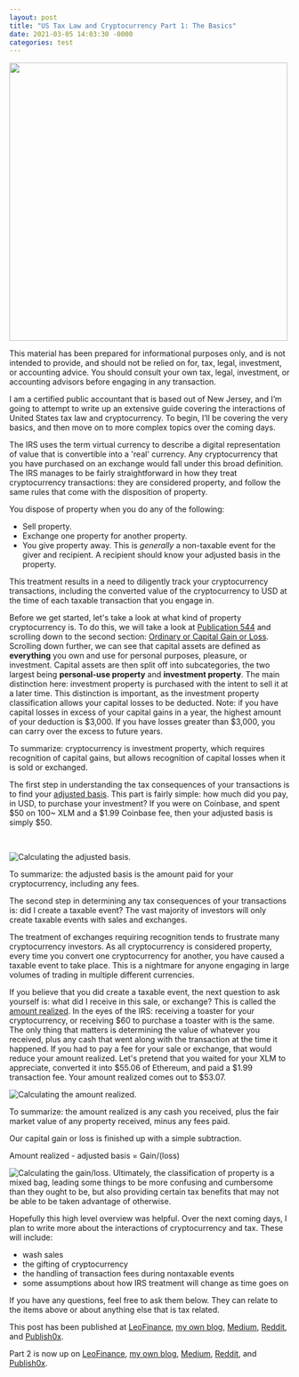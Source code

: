 ```yaml
---
layout: post
title: "US Tax Law and Cryptocurrency Part 1: The Basics"
date: 2021-03-05 14:03:30 -0000
categories: test
---
```


<style type="text/css">
.post-thumbnail {
    width: 500px; 
    height: auto;
}
</style>


<img src="https://phil.mk/wp-img/01-thumbnail.jpg" class="post-thumbnail">

This material has been prepared for informational purposes only, and is not intended to provide, and should not be relied on for, tax, legal, investment, or accounting advice. You should consult your own tax, legal, investment, or accounting advisors before engaging in any transaction.

I am a certified public accountant that is based out of New Jersey, and I’m going to attempt to write up an extensive guide covering the interactions of United States tax law and cryptocurrency. To begin, I’ll be covering the very basics, and then move on to more complex topics over the coming days.

The IRS uses the term virtual currency to describe a digital representation of value that is convertible into a 'real' currency. Any cryptocurrency that you have purchased on an exchange would fall under this broad definition. The IRS manages to be fairly straightforward in how they treat cryptocurrency transactions: they are considered property, and follow the same rules that come with the disposition of property.

You dispose of property when you do any of the following:

* Sell property.
* Exchange one property for another property.
* You give property away. This is *generally* a non-taxable event for the giver and recipient. A recipient should know your adjusted basis in the property.

This treatment results in a need to diligently track your cryptocurrency transactions, including the converted value of the cryptocurrency to USD at the time of each taxable transaction that you engage in.

Before we get started, let's take a look at what kind of property cryptocurrency is. To do this, we will take a look at [Publication 544](https://www.irs.gov/publications/p544) and scrolling down to the second section: [Ordinary or Capital Gain or Loss](https://www.irs.gov/publications/p544#idm139755998734656). Scrolling down further, we can see that capital assets are defined as **everything** you own and use for personal purposes, pleasure, or investment. Capital assets are then split off into subcategories, the two largest being **personal-use property** and **investment property**. The main distinction here: investment property is purchased with the intent to sell it at a later time. This distinction is important, as the investment property classification allows your capital losses to be deducted. Note: if you have capital losses in excess of your capital gains in a year, the highest amount of your deduction is $3,000. If you have losses greater than $3,000, you can carry over the excess to future years.

To summarize: cryptocurrency is investment property, which requires recognition of capital gains, but allows recognition of capital losses when it is sold or exchanged.

The first step in understanding the tax consequences of your transactions is to find your [adjusted basis](https://www.irs.gov/publications/p550#en_US_2019_publink100010382). This part is fairly simple: how much did you pay, in USD, to purchase your investment? If you were on Coinbase, and spent $50 on 100\~ XLM and a $1.99 Coinbase fee, then your adjusted basis is simply $50.

&#x200B;

![Calculating the adjusted basis.](https://phil.mk/wp-img/01-adjusted-basis.png)

To summarize: the adjusted basis is the amount paid for your cryptocurrency, including any fees.

The second step in determining any tax consequences of your transactions is: did I create a taxable event? The vast majority of investors will only create taxable events with sales and exchanges.

The treatment of exchanges requiring recognition tends to frustrate many cryptocurrency investors. As all cryptocurrency is considered property, every time you convert one cryptocurrency for another, you have caused a taxable event to take place. This is a nightmare for anyone engaging in large volumes of trading in multiple different currencies.

If you believe that you did create a taxable event, the next question to ask yourself is: what did I receive in this sale, or exchange? This is called the [amount realized](https://www.irs.gov/publications/p550#en_US_2019_publink100010429). In the eyes of the IRS: receiving a toaster for your cryptocurrency, or receiving $60 to purchase a toaster with is the same. The only thing that matters is determining the value of whatever you received, plus any cash that went along with the transaction at the time it happened. If you had to pay a fee for your sale or exchange, that would reduce your amount realized. Let's pretend that you waited for your XLM to appreciate, converted it into $55.06 of Ethereum, and paid a $1.99 transaction fee. Your amount realized comes out to $53.07.

![Calculating the amount realized.](https://phil.mk/wp-img/01-adjusted-basis.png)

To summarize: the amount realized is any cash you received, plus the fair market value of any property received, minus any fees paid.

Our capital gain or loss is finished up with a simple subtraction.

Amount realized - adjusted basis = Gain/(loss)

![Calculating the gain/loss.](https://phil.mk/wp-img/03-gain-loss.png)
Ultimately, the classification of property is a mixed bag, leading some things to be more confusing and cumbersome than they ought to be, but also providing certain tax benefits that may not be able to be taken advantage of otherwise.

Hopefully this high level overview was helpful. Over the next coming days, I plan to write more about the interactions of cryptocurrency and tax. These will include:

* wash sales
* the gifting of cryptocurrency
* the handling of transaction fees during nontaxable events
* some assumptions about how IRS treatment will change as time goes on

If you have any questions, feel free to ask them below. They can relate to the items above or about anything else that is tax related.

This post has been published at [LeoFinance](https://leofinance.io/@phul/us-tax-law-and-cryptocurrency-part-1-the-basics), [my own blog](https://phil.mk/us-tax-law-and-cryptocurrency-part-1-the-basics/), [Medium](https://medium.com/phil-mk/us-tax-law-and-cryptocurrency-part-1-the-basics-e4323cb519ec), [Reddit](https://www.reddit.com/r/CryptoCurrency/comments/lrgq1p/us_tax_law_and_cryptocurrency_part_1_the_basics/), and [Publish0x](https://www.publish0x.com/phil-mk/us-tax-law-and-cryptocurrency-part-1-the-basics-xernegp?a=LDdwjJqzb1).

Part 2 is now up on [LeoFinance](https://leofinance.io/@phul/us-tax-law-and-cryptocurrency-part-2-tax-loss-harvesting-and-wash-sales), [my own blog](https://phil.mk/us-tax-law-and-cryptocurrency-part-2-tax-loss-harvesting-and-wash-sales/), [Medium](https://medium.com/phil-mk/us-tax-law-and-cryptocurrency-part-2-tax-loss-harvesting-and-wash-sales-92719b6a4b33), [Reddit](https://www.reddit.com/r/CryptoCurrency/comments/lsg7h6/us_tax_law_and_cryptocurrency_part_2_tax_loss/), and [Publish0x](https://www.publish0x.com/phil-mk/us-tax-law-and-cryptocurrency-part-2-tax-loss-harvesting-and-xzwzrmo).